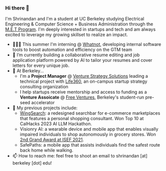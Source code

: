 ### Hi there 👋

I'm Shrinandan and I'm a student at UC Berkeley studying Electrical Engineering & Computer Science + Business Administration through the [M.E.T Program](https://www.met.berkeley.edu/). I'm deeply interested in startups and tech and am always excited to leverage my growing skillset to realize an impact. 

-  👨🏽‍💻 This summer I'm interning @ [Whatnot](https://www.whatnot.com/), developing internal software tools to boost automation and efficiency on the GTM team
- 🐣 I’m currently building a collaborative resume editing and job application platform powered by AI to tailor your resumes and cover letters for every unique job.
- 🏫 At Berkeley...
  - I'm a **Project Manager** @ [Venture Strategy Solutions](https://www.berkeleyvss.com/) leading a technical project with [Life360](https://www.life360.com/), an on-campus startup strategy consulting organization
  - I help startups receive mentorship and access to funding as a **Venture Assoicate** @ [Free Ventures](https://www.freeventures.org/), Berkeley's student-run pre-seed accelerator
- 🔨 My previous projects include:
    - [WingSearch](http://wingsearch.ai/): a redesigned searchbar for e-commerce marketplaces that features a personal shopping consultant. Won Top 10 at CalHacks 2023 AI LLM Hackathon. 
    - Visionry AI: a wearable device and mobile app that enables visually impaired individuals to shop autonomously in grocery stores. Won [2nd Grand Award at ISEF 2021](https://abstracts.societyforscience.org/Home/FullAbstract?ProjectId=20899).
    - SafePaths: a mobile app that assists individuals find the safest route back home while walking. 
- 📫 How to reach me: feel free to shoot an email to shrinandan [at] berkeley [dot] edu!
